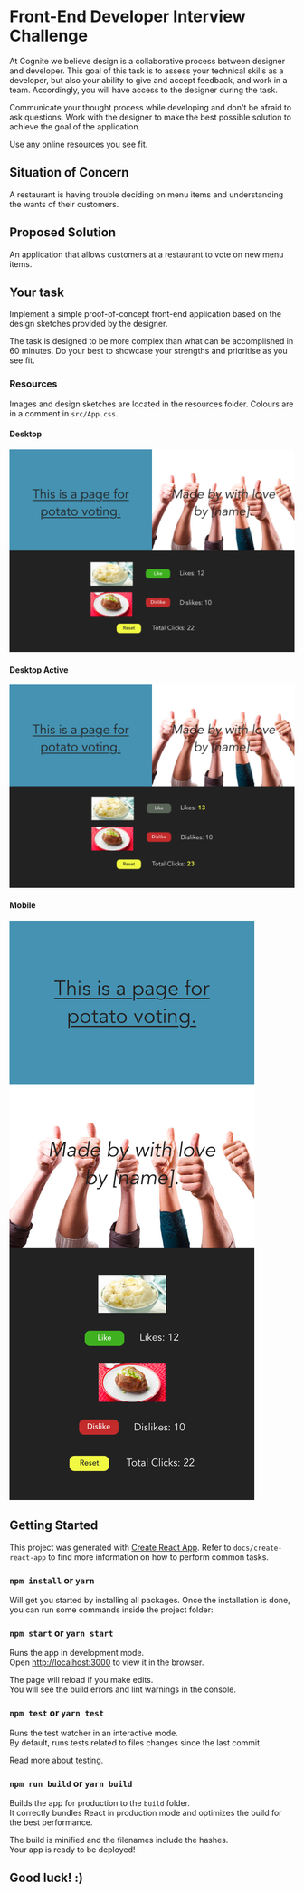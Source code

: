 # Front-End Developer Interview Challenge

At Cognite we believe design is a collaborative process between designer and developer.
This goal of this task is to assess your technical skills as a developer, but also your ability to give and accept feedback, and work in a team. Accordingly, you will have access to the designer during the task.

Communicate your thought process while developing and don't be afraid to ask questions. Work with the designer to make the best possible solution to achieve the goal of the application.

Use any online resources you see fit.

## Situation of Concern

A restaurant is having trouble deciding on menu items and understanding the wants of their customers.

## Proposed Solution

An application that allows customers at a restaurant to vote on new menu items.

## Your task

Implement a simple proof-of-concept front-end application based on the design sketches provided by the designer.

The task is designed to be more complex than what can be accomplished in 60 minutes. Do your best to showcase your strengths and prioritise as you see fit.

### Resources

Images and design sketches are located in the resources folder.
Colours are in a comment in `src/App.css`.

#### Desktop

![Desktop](resources/Desktop.png)

#### Desktop Active

![Desktop Active](resources/DesktopActive.png)

#### Mobile

![Mobile](resources/TabletPortrait.png)

## Getting Started

This project was generated with [Create React App](https://github.com/facebook/create-react-app). Refer to `docs/create-react-app` to find more information on how to perform common tasks.

### `npm install` or `yarn`

Will get you started by installing all packages. Once the installation is done, you can run some commands inside the project folder:

### `npm start` or `yarn start`

Runs the app in development mode.<br>
Open [http://localhost:3000](http://localhost:3000) to view it in the browser.

The page will reload if you make edits.<br>
You will see the build errors and lint warnings in the console.

### `npm test` or `yarn test`

Runs the test watcher in an interactive mode.<br>
By default, runs tests related to files changes since the last commit.

[Read more about testing.](https://github.com/facebookincubator/create-react-app/blob/master/packages/react-scripts/template/README.md#running-tests)

### `npm run build` or `yarn build`

Builds the app for production to the `build` folder.<br>
It correctly bundles React in production mode and optimizes the build for the best performance.

The build is minified and the filenames include the hashes.<br>
Your app is ready to be deployed!

## Good luck! :)
